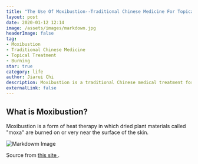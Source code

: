 ```yaml
---
title: "The Use Of Moxibustion--Traditional Chinese Medicine For Topical Treatment"
layout: post
date: 2020-01-12 12:14
image: /assets/images/markdown.jpg
headerImage: false
tag:
- Moxibustion
- Traditional Chinese Medicine
- Topical Treatment
- Burning
star: true
category: life
author: Jiarui Chi
description: Moxibustion is a traditional Chinese medical treatment for a large variety of health problems.
externalLink: false
---
```

## What is Moxibustion?
Moxibustion is a form of heat therapy in which dried plant materials 
called "moxa" are burned on or very near the surface of the skin.

![Markdowm Image](https://outsidercherry.github.io/homepage/assets/images/Moxa.jpg)
<figcaption class="caption">Source from <a href='https://ijoou.store/blogs/news/warnings-and-precautions-of-moxibustion'> this site </a>.</figcaption>
